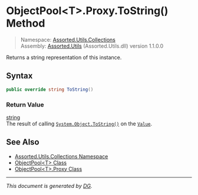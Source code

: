 ﻿# ObjectPool\<T>.Proxy.ToString() Method

> Namespace: [Assorted.Utils.Collections](index.md#assortedutilscollections-namespace)\
> Assembly: [Assorted.Utils](index.md) (Assorted.Utils.dll) version 1.1.0.0

Returns a string representation of this instance.

## Syntax

```csharp
public override string ToString()
```

### Return Value

[string](https://docs.microsoft.com/en-us/dotnet/api/system.string)\
The result of calling [`System.Object.ToString()`](https://docs.microsoft.com/en-us/dotnet/api/system.object.tostring) on the [`Value`](Assorted.Utils.Collections.ObjectPool-1.Proxy.Value.md).

## See Also

- [Assorted.Utils.Collections Namespace](index.md#assortedutilscollections-namespace)
- [ObjectPool\<T> Class](Assorted.Utils.Collections.ObjectPool-1.md)
- [ObjectPool\<T>.Proxy Class](Assorted.Utils.Collections.ObjectPool-1.Proxy.md)

---

_This document is generated by [DG](https://github.com/Khojasteh/dg)._
